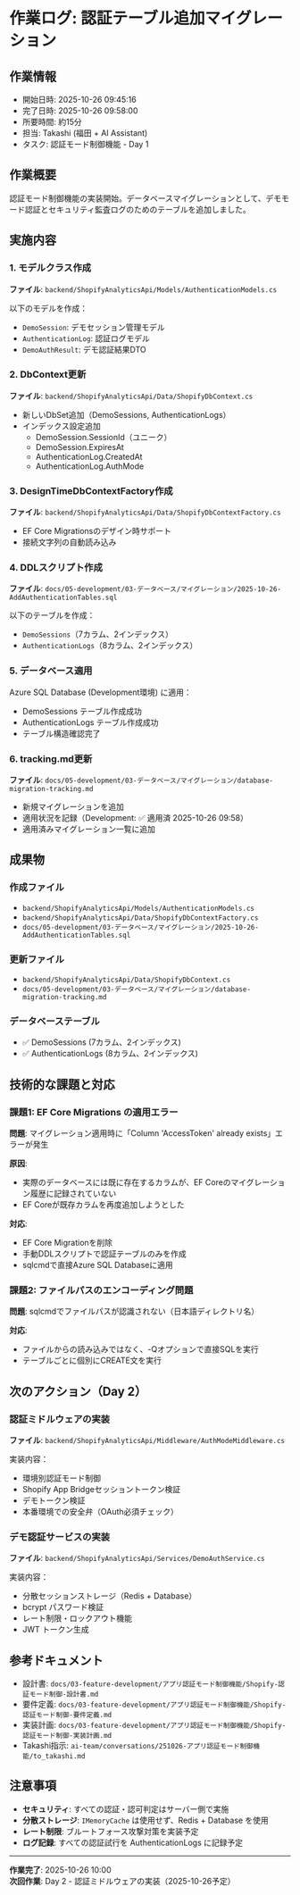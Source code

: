 # 作業ログ: 認証テーブル追加マイグレーション

## 作業情報
- 開始日時: 2025-10-26 09:45:16
- 完了日時: 2025-10-26 09:58:00
- 所要時間: 約15分
- 担当: Takashi (福田 + AI Assistant)
- タスク: 認証モード制御機能 - Day 1

## 作業概要
認証モード制御機能の実装開始。データベースマイグレーションとして、デモモード認証とセキュリティ監査ログのためのテーブルを追加しました。

## 実施内容

### 1. モデルクラス作成
**ファイル**: `backend/ShopifyAnalyticsApi/Models/AuthenticationModels.cs`

以下のモデルを作成：
- `DemoSession`: デモセッション管理モデル
- `AuthenticationLog`: 認証ログモデル
- `DemoAuthResult`: デモ認証結果DTO

### 2. DbContext更新
**ファイル**: `backend/ShopifyAnalyticsApi/Data/ShopifyDbContext.cs`

- 新しいDbSet追加（DemoSessions, AuthenticationLogs）
- インデックス設定追加
  - DemoSession.SessionId（ユニーク）
  - DemoSession.ExpiresAt
  - AuthenticationLog.CreatedAt
  - AuthenticationLog.AuthMode

### 3. DesignTimeDbContextFactory作成
**ファイル**: `backend/ShopifyAnalyticsApi/Data/ShopifyDbContextFactory.cs`

- EF Core Migrationsのデザイン時サポート
- 接続文字列の自動読み込み

### 4. DDLスクリプト作成
**ファイル**: `docs/05-development/03-データベース/マイグレーション/2025-10-26-AddAuthenticationTables.sql`

以下のテーブルを作成：
- `DemoSessions`（7カラム、2インデックス）
- `AuthenticationLogs`（8カラム、2インデックス）

### 5. データベース適用
Azure SQL Database (Development環境) に適用：
- DemoSessions テーブル作成成功
- AuthenticationLogs テーブル作成成功
- テーブル構造確認完了

### 6. tracking.md更新
**ファイル**: `docs/05-development/03-データベース/マイグレーション/database-migration-tracking.md`

- 新規マイグレーションを追加
- 適用状況を記録（Development: ✅ 適用済 2025-10-26 09:58）
- 適用済みマイグレーション一覧に追加

## 成果物

### 作成ファイル
- `backend/ShopifyAnalyticsApi/Models/AuthenticationModels.cs`
- `backend/ShopifyAnalyticsApi/Data/ShopifyDbContextFactory.cs`
- `docs/05-development/03-データベース/マイグレーション/2025-10-26-AddAuthenticationTables.sql`

### 更新ファイル
- `backend/ShopifyAnalyticsApi/Data/ShopifyDbContext.cs`
- `docs/05-development/03-データベース/マイグレーション/database-migration-tracking.md`

### データベーステーブル
- ✅ DemoSessions (7カラム、2インデックス)
- ✅ AuthenticationLogs (8カラム、2インデックス)

## 技術的な課題と対応

### 課題1: EF Core Migrations の適用エラー
**問題**: マイグレーション適用時に「Column 'AccessToken' already exists」エラーが発生

**原因**: 
- 実際のデータベースには既に存在するカラムが、EF Coreのマイグレーション履歴に記録されていない
- EF Coreが既存カラムを再度追加しようとした

**対応**: 
- EF Core Migrationを削除
- 手動DDLスクリプトで認証テーブルのみを作成
- sqlcmdで直接Azure SQL Databaseに適用

### 課題2: ファイルパスのエンコーディング問題
**問題**: sqlcmdでファイルパスが認識されない（日本語ディレクトリ名）

**対応**: 
- ファイルからの読み込みではなく、-Qオプションで直接SQLを実行
- テーブルごとに個別にCREATE文を実行

## 次のアクション（Day 2）

### 認証ミドルウェアの実装
**ファイル**: `backend/ShopifyAnalyticsApi/Middleware/AuthModeMiddleware.cs`

実装内容：
- 環境別認証モード制御
- Shopify App Bridgeセッショントークン検証
- デモトークン検証
- 本番環境での安全弁（OAuth必須チェック）

### デモ認証サービスの実装
**ファイル**: `backend/ShopifyAnalyticsApi/Services/DemoAuthService.cs`

実装内容：
- 分散セッションストレージ（Redis + Database）
- bcrypt パスワード検証
- レート制限・ロックアウト機能
- JWT トークン生成

## 参考ドキュメント
- 設計書: `docs/03-feature-development/アプリ認証モード制御機能/Shopify-認証モード制御-設計書.md`
- 要件定義: `docs/03-feature-development/アプリ認証モード制御機能/Shopify-認証モード制御-要件定義.md`
- 実装計画: `docs/03-feature-development/アプリ認証モード制御機能/Shopify-認証モード制御-実装計画.md`
- Takashi指示: `ai-team/conversations/251026-アプリ認証モード制御機能/to_takashi.md`

## 注意事項
- **セキュリティ**: すべての認証・認可判定はサーバー側で実施
- **分散ストレージ**: `IMemoryCache` は使用せず、Redis + Database を使用
- **レート制限**: ブルートフォース攻撃対策を実装予定
- **ログ記録**: すべての認証試行を AuthenticationLogs に記録予定

---

**作業完了**: 2025-10-26 10:00  
**次回作業**: Day 2 - 認証ミドルウェアの実装（2025-10-26予定）

